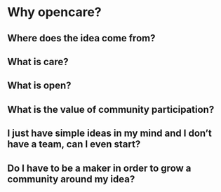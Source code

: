 # Why opencare?


## Where does the idea come from?


## What is care?


## What is open?


## What is the value of community participation?

## I just have simple ideas in my mind and I don’t have a team, can I even start?

## Do I have to be a maker in order to grow a community around my idea?









